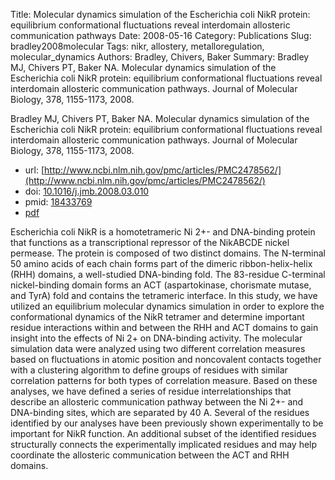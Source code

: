 Title: Molecular dynamics simulation of the Escherichia coli NikR protein: equilibrium conformational fluctuations reveal interdomain allosteric communication pathways
Date: 2008-05-16
Category: Publications
Slug: bradley2008molecular
Tags: nikr, allostery, metalloregulation, molecular_dynamics
Authors: Bradley, Chivers, Baker
Summary: Bradley MJ, Chivers PT, Baker NA. Molecular dynamics simulation of the Escherichia coli NikR protein: equilibrium conformational fluctuations reveal interdomain allosteric communication pathways. Journal of Molecular Biology, 378, 1155-1173, 2008. 

Bradley MJ, Chivers PT, Baker NA. Molecular dynamics simulation of the Escherichia coli NikR protein: equilibrium conformational fluctuations reveal interdomain allosteric communication pathways. Journal of Molecular Biology, 378, 1155-1173, 2008. 

* url: [http://www.ncbi.nlm.nih.gov/pmc/articles/PMC2478562/](http://www.ncbi.nlm.nih.gov/pmc/articles/PMC2478562/)
* doi: [10.1016/j.jmb.2008.03.010](http://dx.doi.org/10.1016/j.jmb.2008.03.010)
* pmid: [18433769](http://www.ncbi.nlm.nih.gov/pubmed/18433769)
* [pdf](http://sobolevnrm.github.io/papers/bradley2008molecular.pdf)

Escherichia coli NikR is a homotetrameric Ni 2+- and DNA-binding protein that functions as a transcriptional repressor of the NikABCDE nickel permease. The protein is composed of two distinct domains. The N-terminal 50 amino acids of each chain forms part of the dimeric ribbon-helix-helix (RHH) domains, a well-studied DNA-binding fold. The 83-residue C-terminal nickel-binding domain forms an ACT (aspartokinase, chorismate mutase, and TyrA) fold and contains the tetrameric interface. In this study, we have utilized an equilibrium molecular dynamics simulation in order to explore the conformational dynamics of the NikR tetramer and determine important residue interactions within and between the RHH and ACT domains to gain insight into the effects of Ni 2+ on DNA-binding activity. The molecular simulation data were analyzed using two different correlation measures based on fluctuations in atomic position and noncovalent contacts together with a clustering algorithm to define groups of residues with similar correlation patterns for both types of correlation measure. Based on these analyses, we have defined a series of residue interrelationships that describe an allosteric communication pathway between the Ni 2+- and DNA-binding sites, which are separated by 40 A. Several of the residues identified by our analyses have been previously shown experimentally to be important for NikR function. An additional subset of the identified residues structurally connects the experimentally implicated residues and may help coordinate the allosteric communication between the ACT and RHH domains.

